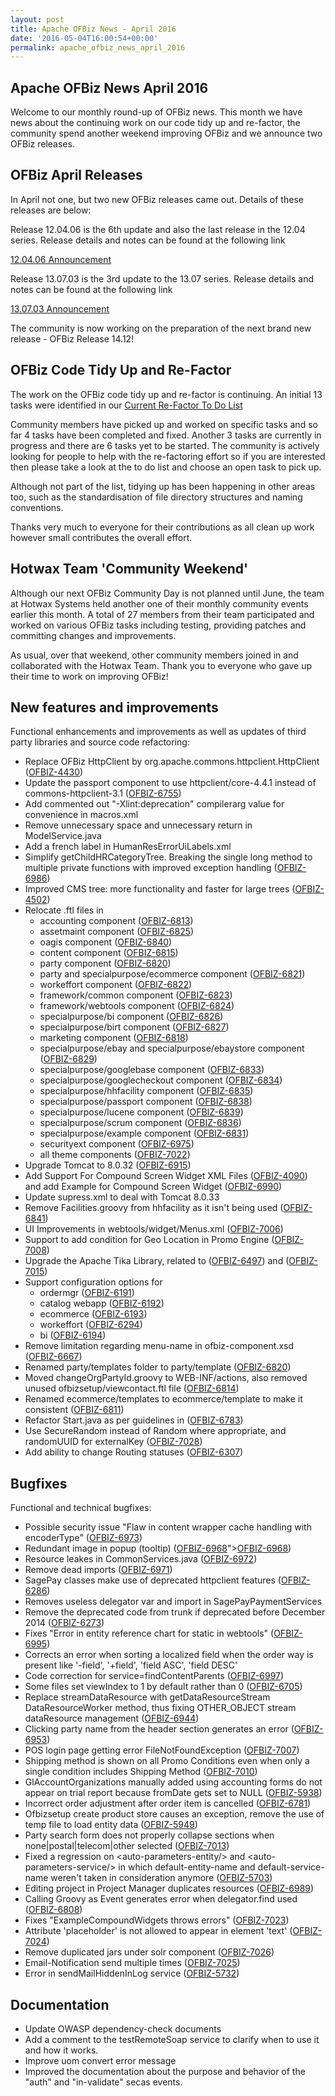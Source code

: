 ```yaml
---
layout: post
title: Apache OFBiz News - April 2016
date: '2016-05-04T16:00:54+00:00'
permalink: apache_ofbiz_news_april_2016
---
```

<h2>Apache OFBiz News April 2016</h2>
Welcome to our monthly round-up of OFBiz news.
This month we have news about the continuing work on our code tidy up and re-factor, the community spend another weekend improving OFBiz and we announce two OFBiz releases.
<!--more-->
<h2>OFBiz April Releases</h2>
In April not one, but two new OFBiz releases came out. Details of these releases are below:<p></p>
Release 12.04.06 is the 6th update and also the last release in the 12.04 series. Release details and notes can be found  at the following link <p></p>
<a href="https://blogs.apache.org/ofbiz/entry/announce_apache_ofbiz_12_04">12.04.06 Announcement</a>
<p></p>
Release 13.07.03 is the 3rd update to the 13.07 series. Release details and notes can be found  at the following link <p></p>
<a href="https://blogs.apache.org/ofbiz/entry/announce_apache_ofbiz_13_07">13.07.03 Announcement</a>
<p></p>
The community is now working on the preparation of the next brand new release - OFBiz Release 14.12!
<h2>OFBiz Code Tidy Up and Re-Factor</h2>
The work on the OFBiz code tidy up and re-factor is continuing. An initial 13 tasks were identified in our <a href="https://cwiki.apache.org/confluence/display/OFBIZ/Re-Factor+To-Do+List">Current Re-Factor To Do List</a>
<p></p>
Community members have picked up and worked on specific tasks and so far 4 tasks have been completed and fixed. Another 3 tasks are currently in progress and there are 6 tasks yet to be started. The community is actively looking for people to help with the re-factoring effort so if you are interested then please take a look at the to do list and choose an open task to pick up.
<p></p>
Although not part of the list, tidying up has been happening in other areas too, such as the standardisation of file directory structures and naming conventions. <p></p>
Thanks very much to everyone for their contributions as all clean up work however small contributes the overall effort.

<h2>Hotwax Team 'Community Weekend'</h2>
Although our next OFBiz Community Day is not planned until June, the team at Hotwax Systems held another one of their monthly community events earlier this month. A total of 27 members from their team participated and worked on various OFBiz tasks including testing, providing patches and committing changes and improvements.
<p></p>
As usual, over that weekend, other community members joined in and collaborated with the Hotwax Team. Thank you to everyone who gave up their time to work on improving OFBiz!
<p></p>
<h2>New features and improvements</h2>
Functional enhancements and improvements as well as updates of third party libraries and source code refactoring:
<ul>
 	<li>Replace OFBiz HttpClient by org.apache.commons.httpclient.HttpClient (<a href="https://issues.apache.org/jira/browse/OFBIZ-4430">OFBIZ-4430</a>)</li>
 	<li>Update the passport component to use httpclient/core-4.4.1 instead of commons-httpclient-3.1 (<a href="https://issues.apache.org/jira/browse/OFBIZ-6755">OFBIZ-6755</a>)</li>
 	<li>Add commented out "-Xlint:deprecation" compilerarg value for convenience in macros.xml</li>
 	<li>Remove unnecessary space and unnecessary return in ModelService.java</li>
 	<li>Add a french label in HumanResErrorUiLabels.xml</li>
 	<li>Simplify getChildHRCategoryTree. Breaking the single long method to multiple private functions with improved exception handling (<a href="https://issues.apache.org/jira/browse/OFBIZ-6986">OFBIZ-6986</a>)</li>
 	<li>Improved CMS tree: more functionality and faster for large trees (<a href="https://issues.apache.org/jira/browse/OFBIZ-4502">OFBIZ-4502</a>)</li>
 	<li>Relocate .ftl files in
<ul>
 	<li>accounting component (<a href="https://issues.apache.org/jira/browse/OFBIZ-6813">OFBIZ-6813</a>)</li>
 	<li>assetmaint component (<a href="https://issues.apache.org/jira/browse/OFBIZ-6825">OFBIZ-6825</a>)</li>
 	<li>oagis component (<a href="https://issues.apache.org/jira/browse/OFBIZ-6840">OFBIZ-6840</a>)</li>
 	<li>content component (<a href="https://issues.apache.org/jira/browse/OFBIZ-6815">OFBIZ-6815</a>)</li>
 	<li>party component (<a href="https://issues.apache.org/jira/browse/OFBIZ-6820">OFBIZ-6820</a>)</li>
 	<li>party and specialpurpose/ecommerce component (<a href="https://issues.apache.org/jira/browse/OFBIZ-6821">OFBIZ-6821</a>)</li>
 	<li>workeffort component (<a href="https://issues.apache.org/jira/browse/OFBIZ-6822">OFBIZ-6822</a>)</li>
 	<li>framework/common component (<a href="https://issues.apache.org/jira/browse/OFBIZ-6823">OFBIZ-6823</a>)</li>
 	<li>framework/webtools component (<a href="https://issues.apache.org/jira/browse/OFBIZ-6824">OFBIZ-6824</a>)</li>
 	<li>specialpurpose/bi component (<a href="https://issues.apache.org/jira/browse/OFBIZ-6826">OFBIZ-6826</a>)</li>
 	<li>specialpurpose/birt component (<a href="https://issues.apache.org/jira/browse/OFBIZ-6827">OFBIZ-6827</a>)</li>
 	<li>marketing component (<a href="https://issues.apache.org/jira/browse/OFBIZ-6818">OFBIZ-6818</a>)</li>
 	<li>specialpurpose/ebay and specialpurpose/ebaystore component (<a href="https://issues.apache.org/jira/browse/OFBIZ-6829">OFBIZ-6829</a>)</li>
 	<li>specialpurpose/googlebase component (<a href="https://issues.apache.org/jira/browse/OFBIZ-6833">OFBIZ-6833</a>)</li>
 	<li>specialpurpose/googlecheckout component (<a href="https://issues.apache.org/jira/browse/OFBIZ-6834">OFBIZ-6834</a>)</li>
 	<li>specialpurpose/hhfacility component (<a href="https://issues.apache.org/jira/browse/OFBIZ-6835">OFBIZ-6835</a>)</li>
 	<li>specialpurpose/passport component (<a href="https://issues.apache.org/jira/browse/OFBIZ-6838">OFBIZ-6838</a>)</li>
 	<li>specialpurpose/lucene component (<a href="https://issues.apache.org/jira/browse/OFBIZ-6839">OFBIZ-6839</a>)</li>
 	<li>specialpurpose/scrum component (<a href="https://issues.apache.org/jira/browse/OFBIZ-6836">OFBIZ-6836</a>)</li>
 	<li>specialpurpose/example component (<a href="https://issues.apache.org/jira/browse/OFBIZ-6831">OFBIZ-6831</a>)</li>
 	<li>securityext component (<a href="https://issues.apache.org/jira/browse/OFBIZ-6975">OFBIZ-6975</a>)</li>
 	<li>all theme components (<a href="https://issues.apache.org/jira/browse/OFBIZ-7022">OFBIZ-7022</a>)</li>
</ul>
</li>
 	<li>Upgrade Tomcat to 8.0.32 (<a href="https://issues.apache.org/jira/browse/OFBIZ-6915">OFBIZ-6915</a>)</li>
 	<li>Add Support For Compound Screen Widget XML Files (<a href="https://issues.apache.org/jira/browse/OFBIZ-4090">OFBIZ-4090</a>) and add Example for Compound Screen Widget (<a href="https://issues.apache.org/jira/browse/OFBIZ-6990">OFBIZ-6990</a>)</li>
 	<li>Update supress.xml to deal with Tomcat 8.0.33</li>
 	<li>Remove Facilities.groovy from hhfacility as it isn't being used (<a href="https://issues.apache.org/jira/browse/OFBIZ-6841">OFBIZ-6841</a>)</li>
 	<li>UI Improvements in webtools/widget/Menus.xml (<a href="https://issues.apache.org/jira/browse/OFBIZ-7006">OFBIZ-7006</a>)</li>
 	<li>Support to add condition for Geo Location in Promo Engine (<a href="https://issues.apache.org/jira/browse/OFBIZ-7008">OFBIZ-7008</a>)</li>
 	<li>Upgrade the Apache Tika Library, related to (<a href="https://issues.apache.org/jira/browse/OFBIZ-6497">OFBIZ-6497</a>) and (<a href="https://issues.apache.org/jira/browse/OFBIZ-7015">OFBIZ-7015</a>)</li>
 	<li>Support configuration options for
<ul>
 	<li>ordermgr (<a href="https://issues.apache.org/jira/browse/OFBIZ-6191">OFBIZ-6191</a>)</li>
 	<li>catalog webapp (<a href="https://issues.apache.org/jira/browse/OFBIZ-6192">OFBIZ-6192</a>)</li>
 	<li>ecommerce (<a href="https://issues.apache.org/jira/browse/OFBIZ-6193">OFBIZ-6193</a>)</li>
 	<li>workeffort (<a href="https://issues.apache.org/jira/browse/OFBIZ-6294">OFBIZ-6294</a>)</li>
 	<li>bi (<a href="https://issues.apache.org/jira/browse/OFBIZ-6194">OFBIZ-6194</a>)</li>
</ul>
</li>
 	<li>Remove limitation regarding menu-name in ofbiz-component.xsd (<a href="https://issues.apache.org/jira/browse/OFBIZ-6667">OFBIZ-6667</a>)</li>
 	<li>Renamed party/templates folder to party/template (<a href="https://issues.apache.org/jira/browse/OFBIZ-6820">OFBIZ-6820</a>)</li>
 	<li>Moved changeOrgPartyId.groovy to WEB-INF/actions, also removed unused ofbizsetup/viewcontact.ftl file (<a href="https://issues.apache.org/jira/browse/OFBIZ-6814">OFBIZ-6814</a>)</li>
 	<li>Renamed ecommerce/templates to ecommerce/template to make it consistent (<a href="https://issues.apache.org/jira/browse/OFBIZ-6811">OFBIZ-6811</a>)</li>
 	<li>Refactor Start.java as per guidelines in (<a href="https://issues.apache.org/jira/browse/OFBIZ-6783">OFBIZ-6783</a>)</li>
 	<li>Use SecureRandom instead of Random where appropriate, and randomUUID for externalKey (<a href="https://issues.apache.org/jira/browse/OFBIZ-7028">OFBIZ-7028</a>)</li>
 	<li>Add ability to change Routing statuses (<a href="https://issues.apache.org/jira/browse/OFBIZ-6307">OFBIZ-6307</a>)</li>
</ul>
<h2>Bugfixes</h2>
Functional and technical bugfixes:
<ul>
 	<li>Possible security issue "Flaw in content wrapper cache handling with encoderType" (<a href="https://issues.apache.org/jira/browse/OFBIZ-6973">OFBIZ-6973</a>)</li>
 	<li>Redundant image in popup (tooltip) (<a href="https://issues.apache.org/jira/browse/&lt;a href=">OFBIZ-6968</a>"&gt;<a href="https://issues.apache.org/jira/browse/OFBIZ-6968">OFBIZ-6968</a>)</li>
 	<li>Resource leakes in CommonServices.java (<a href="https://issues.apache.org/jira/browse/OFBIZ-6972">OFBIZ-6972</a>)</li>
 	<li>Remove dead imports (<a href="https://issues.apache.org/jira/browse/OFBIZ-6971">OFBIZ-6971</a>)</li>
 	<li>SagePay classes make use of deprecated httpclient features (<a href="https://issues.apache.org/jira/browse/OFBIZ-6286">OFBIZ-6286</a>)</li>
 	<li>Removes useless delegator var and import in SagePayPaymentServices</li>
 	<li>Remove the deprecated code from trunk if deprecated before December 2014 (<a href="https://issues.apache.org/jira/browse/OFBIZ-6273">OFBIZ-6273</a>)</li>
 	<li>Fixes "Error in entity reference chart for static in webtools" (<a href="https://issues.apache.org/jira/browse/OFBIZ-6995">OFBIZ-6995</a>)</li>
 	<li>Corrects an error when sorting a localized field when the order way is present like '-field', '+field', 'field ASC', 'field DESC'</li>
 	<li>Code correction for service=findContentParents (<a href="https://issues.apache.org/jira/browse/OFBIZ-6997">OFBIZ-6997</a>)</li>
 	<li>Some files set viewIndex to 1 by default rather than 0 (<a href="https://issues.apache.org/jira/browse/OFBIZ-6705">OFBIZ-6705</a>)</li>
 	<li>Replace streamDataResource with getDataResourceStream DataResourceWorker method, thus fixing OTHER_OBJECT stream dataResource management (<a href="https://issues.apache.org/jira/browse/OFBIZ-6944">OFBIZ-6944</a>)</li>
 	<li>Clicking party name from the header section generates an error (<a href="https://issues.apache.org/jira/browse/OFBIZ-6953">OFBIZ-6953</a>)</li>
 	<li>POS login page getting error FileNotFoundException (<a href="https://issues.apache.org/jira/browse/OFBIZ-7007">OFBIZ-7007</a>)</li>
 	<li>Shipping method is shown on all Promo Conditions even when only a single condition includes Shipping Method (<a href="https://issues.apache.org/jira/browse/OFBIZ-7010">OFBIZ-7010</a>)</li>
 	<li>GlAccountOrganizations manually added using accounting forms do not appear on trial report because fromDate gets set to NULL (<a href="https://issues.apache.org/jira/browse/OFBIZ-5938">OFBIZ-5938</a>)</li>
 	<li>Incorrect order adjustment after order item is cancelled (<a href="https://issues.apache.org/jira/browse/OFBIZ-6781">OFBIZ-6781</a>)</li>
 	<li>Ofbizsetup create product store causes an exception, remove the use of temp file to load entity data (<a href="https://issues.apache.org/jira/browse/OFBIZ-5949">OFBIZ-5949</a>)</li>
 	<li>Party search form does not properly collapse sections when none|postal|telecom|other selected (<a href="https://issues.apache.org/jira/browse/OFBIZ-7013">OFBIZ-7013</a>)</li>
 	<li>Fixed a regression on &lt;auto-parameters-entity/&gt; and &lt;auto-parameters-service/&gt; in which default-entity-name and default-service-name weren't taken in consideration anymore (<a href="https://issues.apache.org/jira/browse/OFBIZ-5703">OFBIZ-5703</a>)</li>
 	<li>Editing project in Project Manager duplicates resources (<a href="https://issues.apache.org/jira/browse/OFBIZ-6989">OFBIZ-6989</a>)</li>
 	<li>Calling Groovy as Event generates error when delegator.find used (<a href="https://issues.apache.org/jira/browse/OFBIZ-6808">OFBIZ-6808</a>)</li>
 	<li>Fixes "ExampleCompoundWidgets throws errors" (<a href="https://issues.apache.org/jira/browse/OFBIZ-7023">OFBIZ-7023</a>)</li>
 	<li>Attribute 'placeholder' is not allowed to appear in element 'text' (<a href="https://issues.apache.org/jira/browse/OFBIZ-7024">OFBIZ-7024</a>)</li>
 	<li>Remove duplicated jars under solr component (<a href="https://issues.apache.org/jira/browse/OFBIZ-7026">OFBIZ-7026</a>)</li>
 	<li>Email-Notification send multiple times (<a href="https://issues.apache.org/jira/browse/OFBIZ-7025">OFBIZ-7025</a>)</li>
 	<li>Error in sendMailHiddenInLog service (<a href="https://issues.apache.org/jira/browse/OFBIZ-5732">OFBIZ-5732</a>)</li>
</ul>
<h2>Documentation</h2>
<ul>
 	<li>Update OWASP dependency-check documents</li>
 	<li>Add a comment to the testRemoteSoap service to clarify when to use it and how it works.</li>
 	<li>Improve uom convert error message</li>
 	<li>Improved the documentation about the purpose and behavior of the "auth" and "in-validate" secas events.</li>
</ul>
